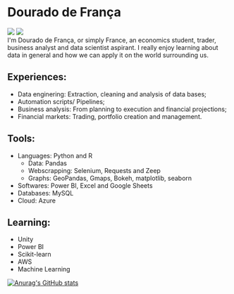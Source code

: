 # Dourado de França
<div>
	<a href="mailto:francadourado@gmail.com"><img src="https://img.shields.io/badge/Gmail-D14836?style=for-the-badge&logo=gmail&logoColor=white" target="_blank"></a> 
<a href="https://www.linkedin.com/in/jose-dourado-a8b2a1109/"><img src="https://img.shields.io/badge/LinkedIn-0077B5?style=for-the-badge&logo=linkedin&logoColor=white" target="_blank"></a>
</div>
I'm Dourado de França, or simply France, an economics student, trader, business analyst and data scientist aspirant. I really enjoy learning about data in general and how we can apply it on the world surrounding us.

## Experiences:

- Data enginering: Extraction, cleaning and analysis of data bases;
- Automation scripts/ Pipelines;
- Business analysis: From planning to execution and financial projections;
- Financial markets: Trading, portfolio creation and management.

## Tools:
- Languages: Python and R
  - Data: Pandas
  - Webscrapping: Selenium, Requests and Zeep
  - Graphs: GeoPandas, Gmaps, Bokeh, matplotlib, seaborn
- Softwares: Power BI, Excel and Google Sheets
- Databases: MySQL
- Cloud: Azure

## Learning:
- Unity
- Power BI
- Scikit-learn
- AWS
- Machine Learning

[![Anurag's GitHub stats](https://github-readme-stats.vercel.app/api?username=jddfrance&theme=radical)](https://github.com/anuraghazra/github-readme-stats)
